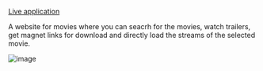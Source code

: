 [Live application](https://movie-app-one-lilac.vercel.app/)

A website for movies where you can seacrh for the movies, watch trailers, get magnet links for download and directly load the streams of the selected movie.

![image](https://github.com/Eshanpokhrel/movieApp/assets/109594115/e2425899-54ae-437d-9f84-cbcc8dd44f60)
